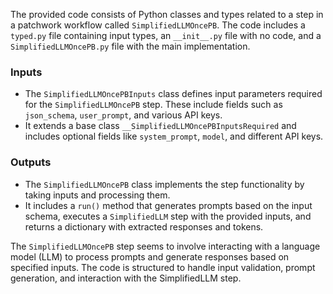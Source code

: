 The provided code consists of Python classes and types related to a step in a patchwork workflow called `SimplifiedLLMOncePB`. The code includes a `typed.py` file containing input types, an `__init__.py` file with no code, and a `SimplifiedLLMOncePB.py` file with the main implementation.

### Inputs
- The `SimplifiedLLMOncePBInputs` class defines input parameters required for the `SimplifiedLLMOncePB` step. These include fields such as `json_schema`, `user_prompt`, and various API keys.
- It extends a base class `__SimplifiedLLMOncePBInputsRequired` and includes optional fields like `system_prompt`, `model`, and different API keys.

### Outputs
- The `SimplifiedLLMOncePB` class implements the step functionality by taking inputs and processing them.
- It includes a `run()` method that generates prompts based on the input schema, executes a `SimplifiedLLM` step with the provided inputs, and returns a dictionary with extracted responses and tokens.

The `SimplifiedLLMOncePB` step seems to involve interacting with a language model (LLM) to process prompts and generate responses based on specified inputs. The code is structured to handle input validation, prompt generation, and interaction with the SimplifiedLLM step.